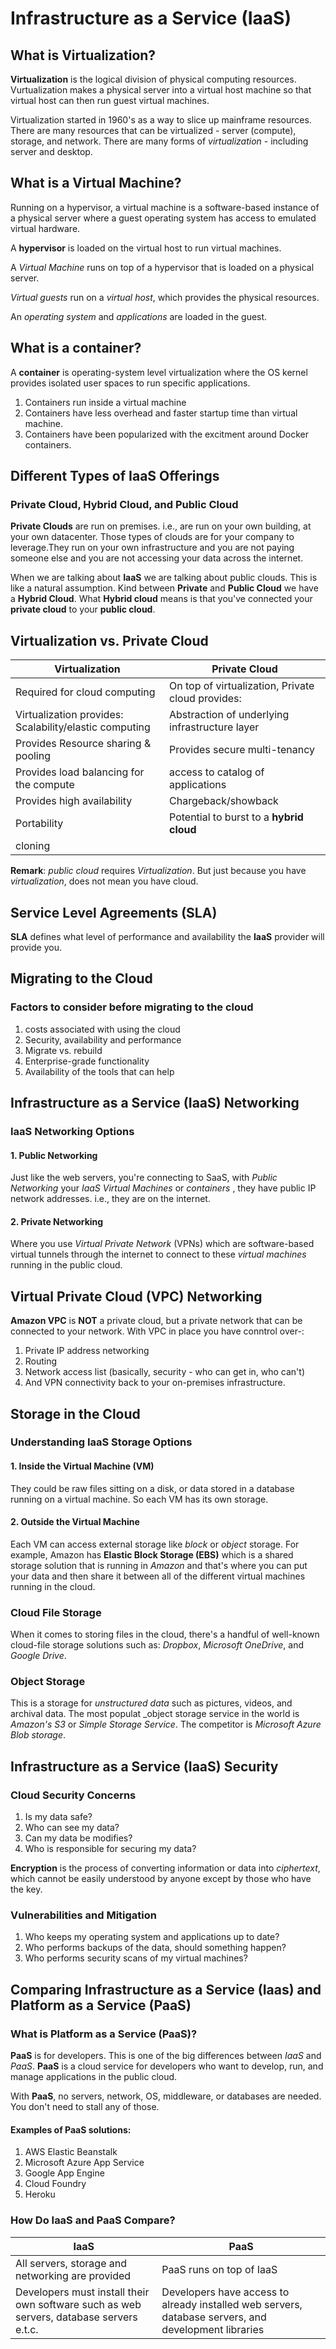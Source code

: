 # Infrastructure as a Service (IaaS)

## What is Virtualization?
__Virtualization__ is the logical division of physical computing resources. Vurtualization makes a physical server into a virtual host machine so that virtual host can then run guest virtual machines.

Virtualization started in 1960's as a way to slice up mainframe resources. There are many resources that can be virtualized - server (compute), storage, and network. There are many forms of _virtualization_ - including server and desktop.

## What is a Virtual Machine?
Running on a hypervisor, a virtual machine is a software-based instance of a physical server where a guest operating system has access to emulated virtual hardware.

A __hypervisor__ is loaded on the virtual host to run virtual machines.

A _Virtual Machine_ runs on top of a hypervisor that is loaded on a physical server.  

_Virtual guests_ run on a _virtual host_, which provides the physical resources.

An _operating system_ and _applications_ are loaded in the guest.

## What is a container?
A __container__ is operating-system  level virtualization where the OS kernel provides isolated user spaces to run specific applications.

1. Containers run inside a virtual machine
2. Containers have less overhead and faster startup time than virtual machine.
3. Containers have been popularized with the excitment around Docker containers.

## Different Types of IaaS Offerings
### Private Cloud, Hybrid Cloud, and Public Cloud
__Private Clouds__ are run on premises. i.e., are run on your own building, at your own datacenter. Those types of clouds are for your company to leverage.They run on your own infrastructure and you are not paying someone else and you are not accessing your data across the internet.

When we are talking about __IaaS__ we are talking about public clouds. This is like a natural assumption. Kind between __Private__ and __Public Cloud__ we have a __Hybrid Cloud__. What __Hybrid cloud__ means is that you've connected your __private cloud__ to your __public cloud__.

## Virtualization vs. Private Cloud
Virtualization | Private Cloud
------------------------------|---------------------
Required for cloud computing|On top of virtualization, Private cloud provides:
Virtualization provides: Scalability/elastic computing| Abstraction of underlying infrastructure layer
Provides Resource sharing & pooling | Provides secure multi-tenancy 
Provides load balancing for the compute|access to catalog of applications
Provides high availability|Chargeback/showback
Portability|Potential to burst to a __hybrid cloud__
cloning|

__Remark__: _public cloud_ requires _Virtualization_. But just because you have _virtualization_, does not mean you have cloud.

## Service Level Agreements (SLA)
__SLA__ defines what level of performance and availability the __IaaS__ provider will provide you.

## Migrating to the Cloud
### Factors to consider before migrating to the cloud
1. costs associated with using the cloud
2. Security, availability and performance
3. Migrate vs. rebuild
4. Enterprise-grade functionality
5. Availability of the tools that can help

## Infrastructure as a Service (IaaS) Networking
### IaaS Networking Options
#### 1. Public Networking
Just like the web servers, you're connecting to SaaS, with _Public Networking_ your _IaaS Virtual Machines_  or _containers_ , they have public IP network addresses. i.e., they are on the internet.
#### 2. Private Networking
Where you use _Virtual Private Network_ (VPNs) which are software-based virtual tunnels through the internet to connect to these _virtual machines_ running in the public cloud.


## Virtual Private Cloud (VPC) Networking
__Amazon VPC__ is __NOT__ a private cloud, but a private network that can be connected to your network. With VPC in place you have conntrol over-:
1. Private IP address networking
2. Routing
3. Network access list (basically, security - who can get in, who can't)
4. And VPN connectivity back to your on-premises infrastructure.

## Storage in the Cloud

### Understanding IaaS Storage Options
#### 1. Inside the Virtual Machine (VM)
They could be raw files sitting on a disk, or data stored in a database running on a virtual machine. So each VM has its own storage.

#### 2. Outside the Virtual Machine
Each VM can access external storage like _block_ or _object_  storage. For example, Amazon has __Elastic Block Storage (EBS)__ which is a shared storage solution that is running in _Amazon_ and that's where you can put your data and then share it between all of the different virtual machines running in the cloud. 

### Cloud File Storage
When it comes to storing files in the cloud, there's a handful of well-known cloud-file storage solutions such as: _Dropbox_, _Microsoft OneDrive_, and _Google Drive_.

### Object Storage
This is a storage for _unstructured data_ such as pictures, videos, and archival data. The most populat _object storage service in the world is _Amazon's S3_ or _Simple Storage Service_. The competitor is _Microsoft Azure Blob storage_.

## Infrastructure as a Service (IaaS) Security
### Cloud Security Concerns
1. Is my data safe?
2. Who can see my data?
3. Can my data be modifies?
4. Who is responsible for securing my data?

__Encryption__ is the process of converting information or data into _ciphertext_, which cannot be easily understood by anyone except by those who have the key.

### Vulnerabilities and Mitigation
1. Who keeps my operating system and applications up to date?
2. Who performs backups of the data, should something happen?
3. Who performs security scans of my virtual machines?

## Comparing Infrastructure as a Service (Iaas) and Platform as a Service (PaaS)

### What is Platform as a Service (PaaS)?
__PaaS__ is for developers. This is one of the big differences between _IaaS_ and _PaaS_. __PaaS__ is a cloud service for developers who want to develop, run, and manage applications in the public cloud. 

With __PaaS__, no servers, network, OS, middleware, or databases are needed. You don't need to stall any of those.

#### Examples of PaaS solutions:
1. AWS Elastic Beanstalk
2. Microsoft Azure App Service
3. Google App Engine
4. Cloud Foundry
5. Heroku

### How Do IaaS and PaaS Compare?
IaaS|PaaS
-------|-------------
All servers, storage and networking are provided|PaaS runs on top of IaaS
Developers must install their own software such as web servers, database servers e.t.c.|Developers have access to already installed web servers, database servers, and development libraries